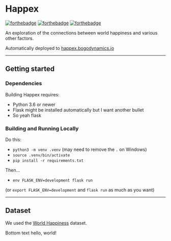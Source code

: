 # Happex

[![forthebadge](https://forthebadge.com/images/badges/built-with-love.svg)](https://forthebadge.com)
[![forthebadge](https://forthebadge.com/images/badges/fuck-it-ship-it.svg)](https://forthebadge.com)
[![forthebadge](https://forthebadge.com/images/badges/does-not-contain-msg.svg)](https://forthebadge.com)

An exploration of the connections between world happiness and various other factors.

Automatically deployed to [happex.bogodynamics.io](https://happex.bogodynamics.io/)

---

## Getting started

### Dependencies

Building Happex requires:
- Python 3.6 or newer
- Flask might be installed automatically but I want another bullet
- So yeah flask

### Building and Running Locally

Do this:

- `python3 -m venv .venv` (may need to remove the `.` on Windows)
- `source .venv/bin/activate`
- `pip install -r requirements.txt`

Then...

- `env FLASK_ENV=development flask run`

(or `export FLASK_ENV=development` and `flask run` as much as you want)

---

## Dataset

We used the [World Happiness](https://worldhappiness.report/ed/2019/) dataset.

Bottom text
hello, world!
